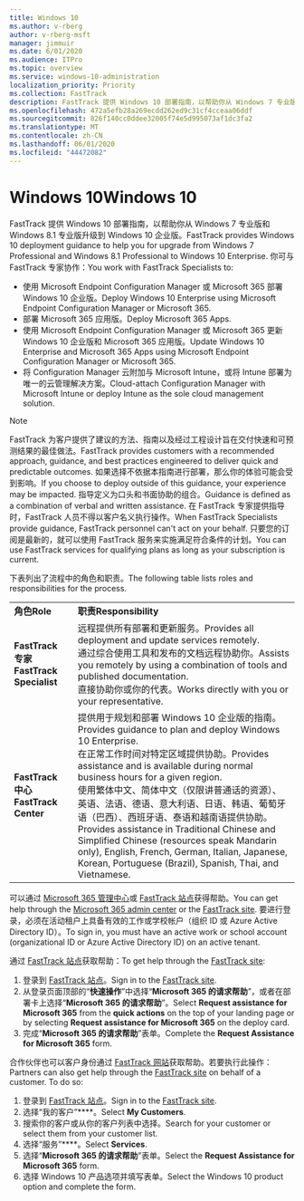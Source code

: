 ```yaml
---
title: Windows 10
ms.author: v-rberg
author: v-rberg-msft
manager: jimmuir
ms.date: 6/01/2020
ms.audience: ITPro
ms.topic: overview
ms.service: windows-10-administration
localization_priority: Priority
ms.collection: FastTrack
description: FastTrack 提供 Windows 10 部署指南，以帮助你从 Windows 7 专业版和 Windows 8.1 专业版升级到 Windows 10 企业版。
ms.openlocfilehash: 472a5efb28a269ecdd262ed9c31cf4cceaa06ddf
ms.sourcegitcommit: 826f140cc0ddee32005f74e5d995073af1dc3fa2
ms.translationtype: MT
ms.contentlocale: zh-CN
ms.lasthandoff: 06/01/2020
ms.locfileid: "44472082"
---
```

# <a name="windows-10"></a><span data-ttu-id="e27e8-103">Windows 10</span><span class="sxs-lookup"><span data-stu-id="e27e8-103">Windows 10</span></span>

<span data-ttu-id="e27e8-104">FastTrack 提供 Windows 10 部署指南，以帮助你从 Windows 7 专业版和 Windows 8.1 专业版升级到 Windows 10 企业版。</span><span class="sxs-lookup"><span data-stu-id="e27e8-104">FastTrack provides Windows 10 deployment guidance to help you for upgrade from Windows 7 Professional and Windows 8.1 Professional to Windows 10 Enterprise.</span></span> <span data-ttu-id="e27e8-105">你可与 FastTrack 专家协作：</span><span class="sxs-lookup"><span data-stu-id="e27e8-105">You work with FastTrack Specialists to:</span></span>

- <span data-ttu-id="e27e8-106">使用 Microsoft Endpoint Configuration Manager 或 Microsoft 365 部署 Windows 10 企业版。</span><span class="sxs-lookup"><span data-stu-id="e27e8-106">Deploy Windows 10 Enterprise using Microsoft Endpoint Configuration Manager or Microsoft 365.</span></span>
- <span data-ttu-id="e27e8-107">部署 Microsoft 365 应用版。</span><span class="sxs-lookup"><span data-stu-id="e27e8-107">Deploy Microsoft 365 Apps.</span></span> 
- <span data-ttu-id="e27e8-108">使用 Microsoft Endpoint Configuration Manager 或 Microsoft 365 更新 Windows 10 企业版和 Microsoft 365 应用版。</span><span class="sxs-lookup"><span data-stu-id="e27e8-108">Update Windows 10 Enterprise and Microsoft 365 Apps using Microsoft Endpoint Configuration Manager or Microsoft 365.</span></span>
- <span data-ttu-id="e27e8-109">将 Configuration Manager 云附加与 Microsoft Intune，或将 Intune 部署为唯一的云管理解决方案。</span><span class="sxs-lookup"><span data-stu-id="e27e8-109">Cloud-attach Configuration Manager with Microsoft Intune or deploy Intune as the sole cloud management solution.</span></span>
  
> [!NOTE]
> <span data-ttu-id="e27e8-110">FastTrack 为客户提供了建议的方法、指南以及经过工程设计旨在交付快速和可预测结果的最佳做法。</span><span class="sxs-lookup"><span data-stu-id="e27e8-110">FastTrack provides customers with a recommended approach, guidance, and best practices engineered to deliver quick and predictable outcomes.</span></span> <span data-ttu-id="e27e8-111">如果选择不依据本指南进行部署，那么你的体验可能会受到影响。</span><span class="sxs-lookup"><span data-stu-id="e27e8-111">If you choose to deploy outside of this guidance, your experience may be impacted.</span></span> <span data-ttu-id="e27e8-112">指导定义为口头和书面协助的组合。</span><span class="sxs-lookup"><span data-stu-id="e27e8-112">Guidance is defined as a combination of verbal and written assistance.</span></span> <span data-ttu-id="e27e8-113">在 FastTrack 专家提供指导时，FastTrack 人员不得以客户名义执行操作。</span><span class="sxs-lookup"><span data-stu-id="e27e8-113">When FastTrack Specialists provide guidance, FastTrack personnel can't act on your behalf.</span></span> <span data-ttu-id="e27e8-114">只要您的订阅是最新的，就可以使用 FastTrack 服务来实施满足符合条件的计划。</span><span class="sxs-lookup"><span data-stu-id="e27e8-114">You can use FastTrack services for qualifying plans as long as your subscription is current.</span></span>  
    
<span data-ttu-id="e27e8-115">下表列出了流程中的角色和职责。</span><span class="sxs-lookup"><span data-stu-id="e27e8-115">The following table lists roles and responsibilities for the process.</span></span>

|||
|:-----|:-----|
|<span data-ttu-id="e27e8-116">**角色**</span><span class="sxs-lookup"><span data-stu-id="e27e8-116">**Role**</span></span> <br/> |<span data-ttu-id="e27e8-117">**职责**</span><span class="sxs-lookup"><span data-stu-id="e27e8-117">**Responsibility**</span></span> <br/> |
|<span data-ttu-id="e27e8-118">**FastTrack 专家**</span><span class="sxs-lookup"><span data-stu-id="e27e8-118">**FastTrack Specialist**</span></span> <br/> |<span data-ttu-id="e27e8-119">远程提供所有部署和更新服务。</span><span class="sxs-lookup"><span data-stu-id="e27e8-119">Provides all deployment and update services remotely.</span></span>  <br/> <span data-ttu-id="e27e8-120">通过综合使用工具和发布的文档远程协助你。</span><span class="sxs-lookup"><span data-stu-id="e27e8-120">Assists you remotely by using a combination of tools and published documentation.</span></span> <br/> <span data-ttu-id="e27e8-121">直接协助你或你的代表。</span><span class="sxs-lookup"><span data-stu-id="e27e8-121">Works directly with you or your representative.</span></span>|
|<span data-ttu-id="e27e8-122">**FastTrack 中心**</span><span class="sxs-lookup"><span data-stu-id="e27e8-122">**FastTrack Center**</span></span>  <br/> |<span data-ttu-id="e27e8-123">提供用于规划和部署 Windows 10 企业版的指南。</span><span class="sxs-lookup"><span data-stu-id="e27e8-123">Provides guidance to plan and deploy Windows 10 Enterprise.</span></span>   <br/> <span data-ttu-id="e27e8-124">在正常工作时间对特定区域提供协助。</span><span class="sxs-lookup"><span data-stu-id="e27e8-124">Provides assistance and is available during normal business hours for a given region.</span></span> <br/> <span data-ttu-id="e27e8-125">使用繁体中文、简体中文（仅限讲普通话的资源）、英语、法语、德语、意大利语、日语、韩语、葡萄牙语（巴西）、西班牙语、泰语和越南语提供协助。</span><span class="sxs-lookup"><span data-stu-id="e27e8-125">Provides assistance in Traditional Chinese and Simplified Chinese (resources speak Mandarin only), English, French, German, Italian, Japanese, Korean, Portuguese (Brazil), Spanish, Thai, and Vietnamese.</span></span>|
 
<span data-ttu-id="e27e8-126">可以通过 [Microsoft 365 管理中心](https://go.microsoft.com/fwlink/?linkid=2032704)或 [FastTrack 站点](https://go.microsoft.com/fwlink/?linkid=780698)获得帮助。</span><span class="sxs-lookup"><span data-stu-id="e27e8-126">You can get help through the [Microsoft 365 admin center](https://go.microsoft.com/fwlink/?linkid=2032704) or the [FastTrack site](https://go.microsoft.com/fwlink/?linkid=780698).</span></span> <span data-ttu-id="e27e8-127">要进行登录，必须在活动租户上具备有效的工作或学校帐户（组织 ID 或 Azure Active Directory ID）。</span><span class="sxs-lookup"><span data-stu-id="e27e8-127">To sign in, you must have an active work or school account (organizational ID or Azure Active Directory ID) on an active tenant.</span></span> 

<span data-ttu-id="e27e8-128">通过 [FastTrack 站点](https://go.microsoft.com/fwlink/?linkid=780698)获取帮助：</span><span class="sxs-lookup"><span data-stu-id="e27e8-128">To get help through the [FastTrack site](https://go.microsoft.com/fwlink/?linkid=780698):</span></span> 
1.    <span data-ttu-id="e27e8-129">登录到 [FastTrack 站点](https://go.microsoft.com/fwlink/?linkid=780698)。</span><span class="sxs-lookup"><span data-stu-id="e27e8-129">Sign in to the [FastTrack site](https://go.microsoft.com/fwlink/?linkid=780698).</span></span> 
2.    <span data-ttu-id="e27e8-130">从登录页面顶部的“**快速操作**”中选择“**Microsoft 365 的请求帮助**”，或者在部署卡上选择“**Microsoft 365 的请求帮助**”。</span><span class="sxs-lookup"><span data-stu-id="e27e8-130">Select **Request assistance for Microsoft 365** from the **quick actions** on the top of your landing page or by selecting **Request assistance for Microsoft 365** on the deploy card.</span></span>
3.    <span data-ttu-id="e27e8-131">完成“**Microsoft 365 的请求帮助**”表单。</span><span class="sxs-lookup"><span data-stu-id="e27e8-131">Complete the **Request Assistance for Microsoft 365** form.</span></span>
  
<span data-ttu-id="e27e8-p104">合作伙伴也可以客户身份通过 [FastTrack 网站](https://go.microsoft.com/fwlink/?linkid=780698)获取帮助。若要执行此操作：</span><span class="sxs-lookup"><span data-stu-id="e27e8-p104">Partners can also get help through the [FastTrack site](https://go.microsoft.com/fwlink/?linkid=780698) on behalf of a customer. To do so:</span></span>
1.    <span data-ttu-id="e27e8-134">登录到 [FastTrack 站点](https://go.microsoft.com/fwlink/?linkid=780698)。</span><span class="sxs-lookup"><span data-stu-id="e27e8-134">Sign in to the [FastTrack site](https://go.microsoft.com/fwlink/?linkid=780698).</span></span> 
2.    <span data-ttu-id="e27e8-135">选择“我的客户”\*\*\*\*。</span><span class="sxs-lookup"><span data-stu-id="e27e8-135">Select **My Customers**.</span></span>
3.    <span data-ttu-id="e27e8-136">搜索你的客户或从你的客户列表中选择。</span><span class="sxs-lookup"><span data-stu-id="e27e8-136">Search for your customer or select them from your customer list.</span></span>
4.    <span data-ttu-id="e27e8-137">选择“服务”\*\*\*\*。</span><span class="sxs-lookup"><span data-stu-id="e27e8-137">Select **Services**.</span></span>
5.    <span data-ttu-id="e27e8-138">选择“**Microsoft 365 的请求帮助**”表单。</span><span class="sxs-lookup"><span data-stu-id="e27e8-138">Select the **Request Assistance for Microsoft 365** form.</span></span>
6.    <span data-ttu-id="e27e8-139">选择 Windows 10 产品选项并填写表单。</span><span class="sxs-lookup"><span data-stu-id="e27e8-139">Select the Windows 10 product option and complete the form.</span></span>
 
